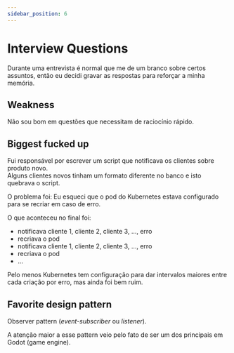 ```yaml
---
sidebar_position: 6
---
```


# Interview Questions

Durante uma entrevista é normal que me de um branco sobre certos assuntos, então eu decidi gravar as respostas para reforçar a minha memória.  

## Weakness

Não sou bom em questões que necessitam de raciocínio rápido.  

## Biggest fucked up

Fui responsável por escrever um script que notificava os clientes sobre produto novo.  
Alguns clientes novos tinham um formato diferente no banco e isto quebrava o script.  

O problema foi: Eu esqueci que o pod do Kubernetes estava configurado para se recriar em caso de erro.  

O que aconteceu no final foi:  
- notificava cliente 1, cliente 2, cliente 3, ..., erro
- recriava o pod
- notificava cliente 1, cliente 2, cliente 3, ..., erro
- recriava o pod
- ...

Pelo menos Kubernetes tem configuração para dar intervalos maiores entre cada criação por erro, mas ainda foi bem ruim.  

## Favorite design pattern

Observer pattern (*event-subscriber* ou *listener*).  

A atenção maior a esse pattern veio pelo fato de ser um dos principais em Godot (game engine).  
